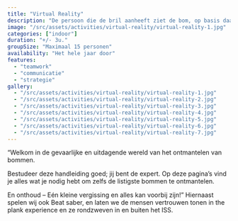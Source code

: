 ```yaml
---
title: "Virtual Reality"
description: "De persoon die de bril aanheeft ziet de bom, op basis daarvan moet de rest van het team dat de handleiding heeft de bom helpen ontmantelen."
image: "/src/assets/activities/virtual-reality/virtual-reality-1.jpg"
categories: ["indoor"]
duration: "+/- 3u."
groupSize: "Maximaal 15 personen"
availability: "Het hele jaar door"
features:
  - "teamwork"
  - "communicatie"
  - "strategie"
gallery:
  - "/src/assets/activities/virtual-reality/virtual-reality-1.jpg"
  - "/src/assets/activities/virtual-reality/virtual-reality-2.jpg"
  - "/src/assets/activities/virtual-reality/virtual-reality-3.jpg"
  - "/src/assets/activities/virtual-reality/virtual-reality-4.jpg"
  - "/src/assets/activities/virtual-reality/virtual-reality-5.jpg"
  - "/src/assets/activities/virtual-reality/virtual-reality-6.jpg"
  - "/src/assets/activities/virtual-reality/virtual-reality-7.jpg"
---
```


“Welkom in de gevaarlijke en uitdagende wereld van het ontmantelen van bommen.

Bestudeer deze handleiding goed; jij bent de expert. Op deze pagina’s vind je alles wat je nodig hebt om zelfs de listigste bommen te ontmantelen.

En onthoud – Eén kleine vergissing en alles kan voorbij zijn!”
Hiernaast spelen wij ook Beat saber, en laten we de mensen vertrouwen tonen in the plank experience en ze rondzweven in en buiten het ISS.
